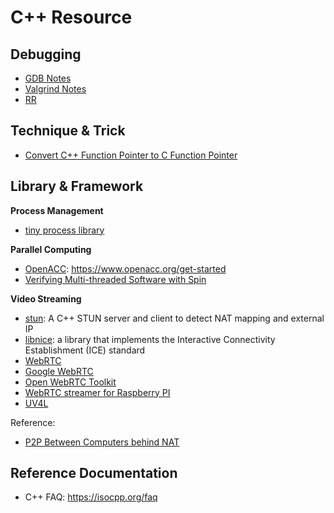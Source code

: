 # C++ Resource

## Debugging

* [GDB Notes](/tech-notes/program/debugging/gdb)
* [Valgrind Notes](/tech-notes/program/debugging/valgrind)
* [RR](https://rr-project.org/)

## Technique & Trick

* [Convert C++ Function Pointer to C Function Pointer](/tech-notes/program/cpp/cpp_func_ptr_to_c_func_ptr)

## Library & Framework

**Process Management**
* [tiny process library](https://gitlab.com/eidheim/tiny-process-library)

**Parallel Computing**

* [OpenACC](https://www.openacc.org/sites/default/files/inline-files/OpenACC_Programming_Guide_0_0.pdf): https://www.openacc.org/get-started
* [Verifying Multi-threaded Software with Spin](http://spinroot.com/spin/whatispin.html)

**Video Streaming**

* [stun](https://github.com/alhasanmridha/stun): A C++ STUN server and client to detect NAT mapping and external IP
* [libnice](https://libnice.freedesktop.org/): a library that implements the Interactive Connectivity Establishment (ICE) standard
* [WebRTC](https://webrtc.github.io/webrtc-org/native-code/native-apis/)
* [Google WebRTC](https://webrtc.googlesource.com/src/)
* [Open WebRTC Toolkit](https://github.com/open-webrtc-toolkit)
* [WebRTC streamer for Raspberry PI](https://github.com/kclyu/rpi-webrtc-streamer)
* [UV4L](https://www.linux-projects.org/uv4l/)

Reference: 

* [P2P Between Computers behind NAT](https://stackoverflow.com/questions/26267599/make-a-connection-between-two-computers-behind-nat)

## Reference Documentation

* C++ FAQ: https://isocpp.org/faq